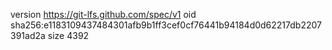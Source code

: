 version https://git-lfs.github.com/spec/v1
oid sha256:e1183109437484301afb9b1ff3cef0cf76441b94184d0d62217db2207391ad2a
size 4392
